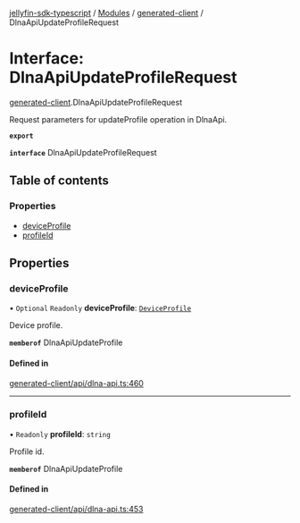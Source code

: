 [jellyfin-sdk-typescript](../README.md) / [Modules](../modules.md) / [generated-client](../modules/generated_client.md) / DlnaApiUpdateProfileRequest

# Interface: DlnaApiUpdateProfileRequest

[generated-client](../modules/generated_client.md).DlnaApiUpdateProfileRequest

Request parameters for updateProfile operation in DlnaApi.

**`export`**

**`interface`** DlnaApiUpdateProfileRequest

## Table of contents

### Properties

- [deviceProfile](generated_client.DlnaApiUpdateProfileRequest.md#deviceprofile)
- [profileId](generated_client.DlnaApiUpdateProfileRequest.md#profileid)

## Properties

### deviceProfile

• `Optional` `Readonly` **deviceProfile**: [`DeviceProfile`](generated_client.DeviceProfile.md)

Device profile.

**`memberof`** DlnaApiUpdateProfile

#### Defined in

[generated-client/api/dlna-api.ts:460](https://github.com/thornbill/jellyfin-sdk-typescript/blob/e4df7f8/src/generated-client/api/dlna-api.ts#L460)

___

### profileId

• `Readonly` **profileId**: `string`

Profile id.

**`memberof`** DlnaApiUpdateProfile

#### Defined in

[generated-client/api/dlna-api.ts:453](https://github.com/thornbill/jellyfin-sdk-typescript/blob/e4df7f8/src/generated-client/api/dlna-api.ts#L453)
